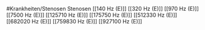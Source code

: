 #Krankheiten/Stenosen
Stenosen
[[140 Hz (E)]]
[[320 Hz (E)]]
[[970 Hz (E)]]
[[7500 Hz (E)]]
[[125710 Hz (E)]]
[[175750 Hz (E)]]
[[512330 Hz (E)]]
[[682020 Hz (E)]]
[[759830 Hz (E)]]
[[927100 Hz (E)]]